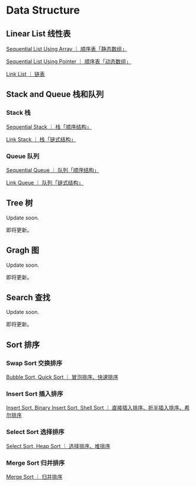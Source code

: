 # Data Structure

## Linear List 线性表

[Sequential List Using Array ｜ 顺序表「静态数组」](SeqList_static/SeqList_static.c)

[Sequential List Using Pointer ｜ 顺序表「动态数组」](SeqList_dynamic/SeqList_dynamic.c)

[Link List ｜ 链表](LinkList/LinkList.c)

## Stack and Queue 栈和队列

### Stack 栈

[Sequential Stack ｜ 栈「顺序结构」](SeqStack/SeqStack.c)

[Link Stack ｜ 栈「链式结构」](LinkStack/LinkStack.c)

### Queue 队列

[Sequential Queue ｜ 队列「顺序结构」](SeqQueue/SeqQueue.c)

[Link Queue ｜ 队列「链式结构」](LinkQueue/LinkQueue.c)

## Tree 树

Update soon.

即将更新。  

## Gragh 图

Update soon.

即将更新。

## Search 查找

Update soon.

即将更新。  

## Sort 排序

### Swap Sort 交换排序

[Bubble Sort, Quick Sort ｜ 冒泡排序、快速排序](Sorts/swap_sort.c)

### Insert Sort 插入排序

[Insert Sort, Binary Insert Sort, Shell Sort ｜ 直接插入排序、折半插入排序、希尔排序](Sorts/insert_sort.c)    

### Select Sort 选择排序

[Select Sort, Heap Sort ｜ 选择排序、堆排序](Sorts/select_sort.c)

### Merge Sort 归并排序

[Merge Sort ｜ 归并排序](Sorts/merge_sort.c)  

